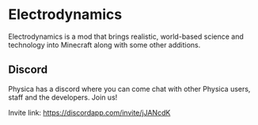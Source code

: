 # Electrodynamics
Electrodynamics is a mod that brings realistic, world-based science and technology into Minecraft along with some other additions.

## Discord
Physica has a discord where you can come chat with other Physica users, staff and the developers. Join us!

Invite link: https://discordapp.com/invite/jJANcdK